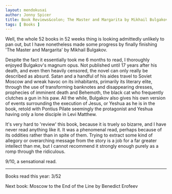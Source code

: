 ```yaml
---
layout: mendokusai
author: Jonny Spicer
title: Book Reviews&colon; The Master and Margarita by Mikhail Bulgakov
tags: [ Books ]
---
```

Well, the whole 52 books in 52 weeks thing is looking admittedly unlikely to pan out, but I have nonetheless made some progress by finally finishing 'The Master and Margarita'
by Mikhail Bulgakov.

Despite the fact it essentially took me 6 months to read, I thoroughly enjoyed Bulgakov's magnum opus. Not published until 17 years after his death, and even then heavily censored, the novel can only really be described as absurd. Satan and a handful of his aides travel to Soviet Moscow and wreak havoc on its inhabitants, primarily its literary elite, through the use of transforming banknotes and disappearing dresses,
prophecies of imminent death and Behemoth, the black cat who frequently clutches a gun in his paw. All the while, Bulgakov also gives his own version of events surrounding the execution of Jesus, or Yeshua as he is
in the book, retold with Pontius Pilate seemingly the protagonist and Yeshua having only a lone disciple in Levi Matthew.

It's very hard to 'review' this book, because it is truely so bizarre, and I have never read anything like it. It was a phenomenal read, perhaps because of its oddities rather than in spite of them. Trying to
extract some kind of allegory or overarching message from the story is a job for a far greater intellect than me, but I cannot recommend it strongly enough purely as a romp through the ridiculous.

9/10, a sensational read.

---

Books read this year: 3/52

Next book: Moscow to the End of the Line by Benedict Erofeev
